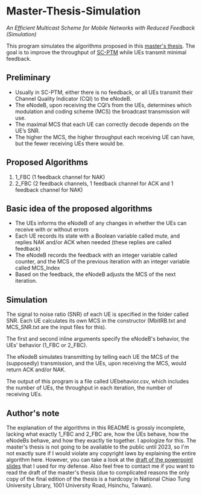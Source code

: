 # Master-Thesis-Simulation
*An Efficient Multicast Scheme for Mobile Networks with Reduced Feedback (Simulation)*

This program simulates the algorithms proposed in this [master's thesis](https://ndltd.ncl.edu.tw/cgi-bin/gs32/gsweb.cgi?o=dnclcdr&s=id=%22106NCTU5435071%22.&searchmode=basic&switchlang=en). The goal is to improve the throughput of [SC-PTM](https://www.3gpp.org/technologies/keywords-acronyms/1763-sc_ptm) while UEs transmit minimal feedback.

## Preliminary
* Usually in SC-PTM, either there is no feedback, or all UEs transmit their Channel Quality Indicator (CQI) to the eNodeB.
* The eNodeB, upon receiving the CQI’s from the UEs, determines which modulation and coding scheme (MCS) the broadcast transmission will use.
* The maximal MCS that each UE can correctly decode depends on the UE’s SNR.
* The higher the MCS, the higher throughput each receiving UE can have, but the fewer receiving UEs there would be.

## Proposed Algorithms
1. 1_FBC (1 feedback channel for NAK)
2. 2_FBC (2 feedback channels, 1 feedback channel for ACK and 1 feedback channel for NAK)

## Basic idea of the proposed algorithms
* The UEs informs the eNodeB of any changes in whether the UEs can receive with or without errors
* Each UE records its state with a Boolean variable called mute, and replies NAK and/or ACK when needed (these replies are called feedback)
* The eNodeB records the feedback with an integer variable called counter, and the MCS of the previous iteration with an integer variable called MCS_Index
* Based on the feedback, the eNodeB adjusts the MCS of the next iteration.

## Simulation
The signal to noise ratio (SNR) of each UE is specified in the folder called SNR. Each UE calculates its own MCS in the constructor (MbitRB.txt and MCS_SNR.txt are the input files for this).

The first and second inline arguments specify the eNodeB's behavior, the UEs' behavior (1_FBC or 2_FBC).

The eNodeB simulates transmitting by telling each UE the MCS of the (supposedly) transmission, and the UEs, upon receiving the MCS, would return ACK and/or NAK.

The output of this program is a file called UEbehavior.csv, which includes the number of UEs, the throughput in each iteration, the number of receiving UEs.

## Author's note
The explanation of the algorithms in this README is grossly incomplete, lacking what exactly 1_FBC and 2_FBC are, how the UEs behave, how the eNodeBs behave, and how they exactly tie together. I apologize for this. The master's thesis is not going to be available to the public until 2023, so I'm not exactly sure if I would violate any copyright laws by explaining the entire algorithm here. However, you can take a look at the [draft of the powerpoint slides](https://github.com/graceleee/Master-Thesis-Simulation/blob/master/20180612(draft).pptx) that I used for my defense. Also feel free to contact me if you want to read the draft of the master's thesis (due to complicated reasons the only copy of the final edition of the thesis is a hardcopy in National Chiao Tung University Library, 1001 University Road, Hsinchu, Taiwan).
